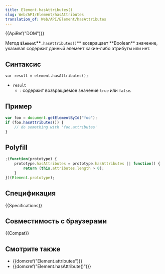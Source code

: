 ```yaml
---
title: Element.hasAttributes()
slug: Web/API/Element/hasAttributes
translation_of: Web/API/Element/hasAttributes
---
```

{{ApiRef("DOM")}}

Метод **`Element`\*\***`.hasAttributes()`** возвращает **Boolean\*\* значение, указывая содержит данный элемент какие-либо атрибуты или нет.

## Синтаксис

```
var result = element.hasAttributes();
```

- `result`
  - : содержит возвращаемое значение `true` или `false`.

## Пример

```js
var foo = document.getElementById("foo");
if (foo.hasAttributes()) {
    // do something with 'foo.attributes'
}
```

## Polyfill

```js
;(function(prototype) {
    prototype.hasAttributes = prototype.hasAttributes || function() {
        return (this.attributes.length > 0);
    }
})(Element.prototype);
```

## Спецификация

{{Specifications}}

## Совместимость с браузерами

{{Compat}}

## Смотрите также

- {{domxref("Element.attributes")}}
- {{domxref("Element.hasAttribute()")}}
